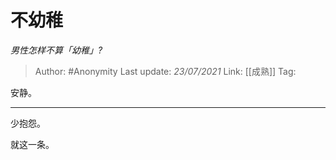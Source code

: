 # 不幼稚
*男性怎样不算「幼稚」?*

> Author: #Anonymity
> Last update: *23/07/2021*
> Link: [[成熟]]
> Tag:

安静。

---

少抱怨。

就这一条。
